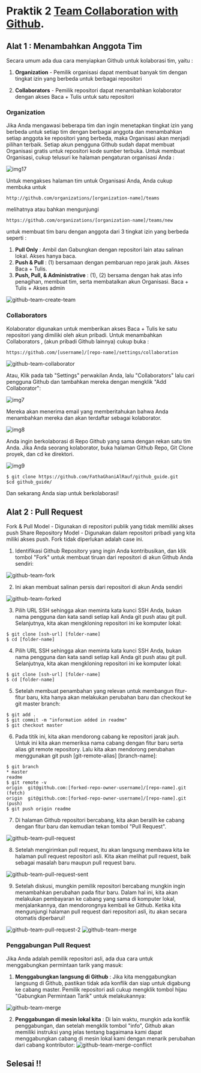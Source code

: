 # Praktik 2 [Team Collaboration with Github](https://code.tutsplus.com/articles/team-collaboration-with-github--net-29876).

## **Alat 1 : Menambahkan Anggota Tim**

Secara umum ada dua cara menyiapkan Github untuk kolaborasi tim, yaitu :

1. **Organization** - Pemilik organisasi dapat membuat banyak tim dengan tingkat izin yang berbeda untuk berbagai repositori

2. **Collaborators** - Pemilik repositori dapat menambahkan kolaborator dengan akses Baca + Tulis untuk satu repositori

### **Organization**
Jika Anda mengawasi beberapa tim dan ingin menetapkan tingkat izin yang berbeda untuk setiap tim dengan berbagai anggota dan menambahkan setiap anggota ke repositori yang berbeda, maka Organisasi akan menjadi pilihan terbaik. Setiap akun pengguna Github sudah dapat membuat Organisasi gratis untuk repositori kode sumber terbuka. Untuk membuat Organisasi, cukup telusuri ke halaman pengaturan organisasi Anda :

![img17](https://user-images.githubusercontent.com/111025932/184530998-4ce25d80-1ade-4083-b215-411abcdd4a82.png)

Untuk mengakses halaman tim untuk Organisasi Anda, Anda cukup membuka untuk
 ```
 http://github.com/organizations/[organization-name]/teams 
 ``` 
 melihatnya atau bahkan mengunjungi 
 ```
 https://github.com/organizations/[organization-name]/teams/new 
 ```
 untuk membuat tim baru dengan anggota dari 3 tingkat izin yang berbeda seperti :  
 1. **Pull Only** : Ambil dan Gabungkan dengan repositori lain atau salinan lokal. Akses hanya baca.
 2. **Push & Pull** : (1) bersamaan dengan pembaruan repo jarak jauh. Akses Baca + Tulis.
 3. **Push, Pull, & Administrative** : (1), (2) bersama dengan hak atas info penagihan, membuat tim, serta membatalkan akun Organisasi. Baca + Tulis + Akses admin

![github-team-create-team](https://user-images.githubusercontent.com/111033936/184523005-7615e417-12b6-439f-8877-34e43d684737.png)

### **Collaborators**
Kolaborator digunakan untuk memberikan akses Baca + Tulis ke satu repositori yang dimiliki oleh akun pribadi. Untuk menambahkan Collaborators , (akun pribadi Github lainnya) cukup buka :
```
https://github.com/[username]/[repo-name]/settings/collaboration
```
![github-team-collaborator](https://user-images.githubusercontent.com/111033936/184523026-8786968f-3fcc-4d88-b2b7-a74a69cebfed.png)

Atau, Klik pada tab "Settings" perwakilan Anda, lalu "Collaborators" lalu cari pengguna Github dan tambahkan mereka dengan mengklik "Add Collaborator":

![img7](https://user-images.githubusercontent.com/111025932/184498347-748b4cfd-3cc3-48a9-9189-ade8fc5f1740.png)

Mereka akan menerima email yang memberitahukan bahwa Anda menambahkan mereka dan akan terdaftar sebagai kolaborator.

![img8](https://user-images.githubusercontent.com/111025932/184498349-fce3127c-2751-44f8-ab66-00c2a025c2ed.png)

Anda ingin berkolaborasi di Repo Github yang sama dengan rekan satu tim Anda. Jika Anda seorang kolaborator, buka halaman Github Repo, Git Clone proyek, dan cd ke direktori.
 
![img9](https://user-images.githubusercontent.com/111025932/184498354-170ab7a2-e681-4c59-b517-94c47e1a292f.png)

```
$ git clone https://github.com/FathaGhaniAlRauf/github_guide.git
$cd github_guide/
```
 
Dan sekarang Anda siap untuk berkolaborasi!  

## **Alat 2 : Pull Request**

Fork & Pull Model - Digunakan di repositori publik yang tidak memiliki akses push
Share Repository Model - Digunakan dalam repositori pribadi yang kita miliki akses push. Fork tidak diperlukan adalah case ini.

1. Identifikasi Github Repository yang ingin Anda kontribusikan, dan klik tombol "Fork" untuk membuat tiruan dari repositori di akun Github Anda sendiri:

![github-team-fork](https://user-images.githubusercontent.com/111033936/184523140-f7711c14-c099-4daf-b768-849271e19613.png)

2. Ini akan membuat salinan persis dari repositori di akun Anda sendiri

![github-team-forked](https://user-images.githubusercontent.com/111033936/184523147-09a101b6-5bac-463c-89a7-8d4f9d7a5055.png)

3. Pilih URL SSH sehingga akan meminta kata kunci SSH Anda, bukan nama pengguna dan kata sandi setiap kali Anda git push atau git pull. Selanjutnya, kita akan mengkloning repositori ini ke komputer lokal:
```
$ git clone [ssh-url] [folder-name]
$ cd [folder-name]
```

4. Pilih URL SSH sehingga akan meminta kata kunci SSH Anda, bukan nama pengguna dan kata sandi setiap kali Anda git push atau git pull. Selanjutnya, kita akan mengkloning repositori ini ke komputer lokal:

```
$ git clone [ssh-url] [folder-name]
$ cd [folder-name]
```

5. Setelah membuat penambahan yang relevan untuk membangun fitur-fitur baru, kita hanya akan melakukan perubahan baru dan checkout ke git master branch:
```
$ git add .
$ git commit -m "information added in readme"
$ git checkout master
```

6. Pada titik ini, kita akan mendorong cabang ke repositori jarak jauh. Untuk ini kita akan memeriksa nama cabang dengan fitur baru serta alias git remote repository. Lalu kita akan mendorong perubahan menggunakan git push [git-remote-alias] [branch-name]:
```
$ git branch
* master
readme
$ git remote -v
origin  git@github.com:[forked-repo-owner-username]/[repo-name].git (fetch)
origin  git@github.com:[forked-repo-owner-username]/[repo-name].git (push)
$ git push origin readme
```
7. Di halaman Github repositori bercabang, kita akan beralih ke cabang dengan fitur baru dan kemudian tekan tombol "Pull Request".

![github-team-pull-request](https://user-images.githubusercontent.com/111033936/184523238-d94ad635-3395-4b17-a0dc-0104ca8e3702.png)

8. Setelah mengirimkan pull request, itu akan langsung membawa kita ke halaman pull request repositori asli. Kita akan melihat pull request, baik sebagai masalah baru maupun pull request baru.

![github-team-pull-request-sent](https://user-images.githubusercontent.com/111033936/184523249-4c96a80c-9627-4fa2-993f-92e9e7c7acb1.png)

9. Setelah diskusi, mungkin pemilik repositori bercabang mungkin ingin menambahkan perubahan pada fitur baru. Dalam hal ini, kita akan melakukan pembayaran ke cabang yang sama di komputer lokal, menjalankannya, dan mendorongnya kembali ke Github. Ketika kita mengunjungi halaman pull request dari repositori asli, itu akan secara otomatis diperbarui!

![github-team-pull-request-2](https://user-images.githubusercontent.com/111033936/184523258-3a710b67-26c5-46a7-8951-6712d198126d.png)
![github-team-merge](https://user-images.githubusercontent.com/111033936/184523288-ac7d8d92-5878-470d-b10e-39fc2ec2d6c3.png)

### **Penggabungan Pull Request**

Jika Anda adalah pemilik repositori asli, ada dua cara untuk menggabungkan permintaan tarik yang masuk:

1. **Menggabungkan langsung di Github** : Jika kita menggabungkan langsung di Github, pastikan tidak ada konflik dan siap untuk digabung ke cabang master. Pemilik repositori asli cukup mengklik tombol hijau "Gabungkan Permintaan Tarik" untuk melakukannya:

![github-team-merge](https://user-images.githubusercontent.com/111033936/184523290-1392b4de-a8c3-4159-aa5d-b1eb724ccf4a.png)

2. **Penggabungan di mesin lokal kita** : Di ​​lain waktu, mungkin ada konflik penggabungan, dan setelah mengklik tombol "info", Github akan memiliki instruksi yang jelas tentang bagaimana kami dapat menggabungkan cabang di mesin lokal kami dengan menarik perubahan dari cabang kontributor:
![github-team-merge-conflict](https://user-images.githubusercontent.com/111033936/184523293-2352fd57-5e55-4278-ab21-f2d6cdf55321.png)

## Selesai !!